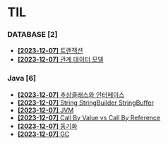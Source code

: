 # TIL
 
### DATABASE [2]
- [**[2023-12-07]**  트랜잭션](https://github.com/A-lass/TIL/blob/main/DATABASE/트랜잭션.md)
- [**[2023-12-07]**  관계 데이터 모델](https://github.com/A-lass/TIL/blob/main/DATABASE/관계_데이터_모델.md)
### Java [6]
- [**[2023-12-07]**  추상클래스와 인터페이스](https://github.com/A-lass/TIL/blob/main/Java/추상클래스와_인터페이스.md)
- [**[2023-12-07]**  String StringBuilder StringBuffer](https://github.com/A-lass/TIL/blob/main/Java/String_StringBuilder_StringBuffer.md)
- [**[2023-12-07]**  JVM](https://github.com/A-lass/TIL/blob/main/Java/JVM.md)
- [**[2023-12-07]**  Call By Value vs Call By Reference](https://github.com/A-lass/TIL/blob/main/Java/Call_By_Value_vs_Call_By_Reference.md)
- [**[2023-12-07]**  동기화](https://github.com/A-lass/TIL/blob/main/Java/동기화.md)
- [**[2023-12-07]**  GC](https://github.com/A-lass/TIL/blob/main/Java/GC.md)

